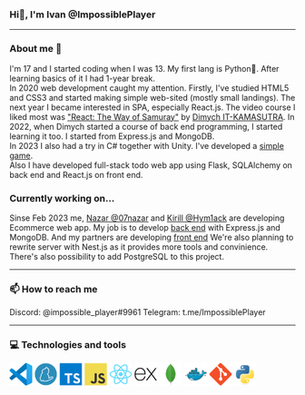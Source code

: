 ### Hi👋, I'm Ivan @ImpossiblePlayer 

---

### About me 📃
I'm 17 and I started coding when I was 13. My first lang is Python🐍. After learning basics of it I had 1-year break.  
In 2020 web development caught my attention. Firstly, I've studied HTML5 and CSS3 and started making simple web-sited (mostly small landings). The next year I became interested in SPA, especially React.js. The video course I liked most was ["React: The Way of Samuray"](https://www.youtube.com/playlist?list=PLcvhF2Wqh7DNVy1OCUpG3i5lyxyBWhGZ8) by [Dimych IT-KAMASUTRA](https://www.youtube.com/c/ITKAMASUTRA). In 2022, when Dimych started a course of back end programming, I started learning it too. I started from Express.js and MongoDB.  
In 2023 I also had a try in C# together with Unity. I've developed a [simple game](https://github.com/ImpossiblePlayer/unity-game).  
Also I have developed full-stack todo web app using Flask, SQLAlchemy on back end and React.js on front end.

### Currently working on...
Sinse Feb 2023 me, [Nazar @07nazar](https://github.com/07nazar) and [Kirill @Hym1ack](https://github.com/Hym1ack) are developing Ecommerce web app. My job is to develop [back end](https://github.com/ImpossiblePlayer/ecommerceBackend) with Express.js and MongoDB. And my partners are developing [front end](https://github.com/07nazar/07nazar-ecommerce) We're also planning to rewrite server with Nest.js as it provides more tools and convinience. There's also possibility to add PostgreSQL to this project.

---

### 📫 How to reach me
Discord: @impossible_player#9961
Telegram: t.me/ImpossiblePlayer

---
### 💻 Technologies and tools

<div>
  <img src="https://github.com/devicons/devicon/blob/master/icons/vscode/vscode-original.svg" title="VS Code" alt="VS code" width="40" height="40"/>
  <img src="https://github.com/devicons/devicon/blob/master/icons/yarn/yarn-original.svg" title="Yarn" alt="Yarn" width="40" height="40"/>
  <img src="https://github.com/devicons/devicon/blob/master/icons/typescript/typescript-original.svg" title="TypeScript" alt="TypeScript" width="40" height="40"/>
  <img src="https://github.com/devicons/devicon/blob/master/icons/javascript/javascript-original.svg" title="JavaScript" alt="JavaScript" width="40" height="40"/>
  <img src="https://github.com/devicons/devicon/blob/master/icons/react/react-original.svg" title="React.js" alt="React.js" width="40" height="40"/>
  <img src="https://github.com/devicons/devicon/blob/master/icons/express/express-original.svg" title="Express.js" alt="Express.js" width="40" height="40"/>
  <img src="https://github.com/devicons/devicon/blob/master/icons/mongodb/mongodb-original.svg" title="MongoDB" alt="MongoDB" width="40" height="40"/>
  <img src="https://github.com/devicons/devicon/blob/master/icons/docker/docker-original.svg" title="Docker" alt="Docker" width="40" height="40"/>
  <img src="https://github.com/devicons/devicon/blob/master/icons/git/git-original.svg" title="GIT" alt="GIT" width="40" height="40"/>
  <img src="https://github.com/devicons/devicon/blob/master/icons/python/python-original.svg" title="Python" alt="Python" width="40" height="40"/>

</div>

